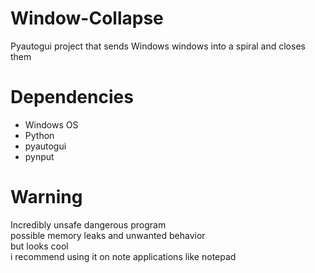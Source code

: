 # Window-Collapse
Pyautogui project that sends Windows windows into a spiral and closes them

# Dependencies
- Windows OS 
- Python 
- pyautogui 
- pynput

# Warning
Incredibly unsafe dangerous program <br>
possible memory leaks and unwanted behavior <br>
but looks cool <br>
i recommend using it on note applications like notepad

